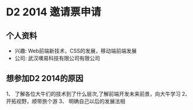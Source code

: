 

# D2 2014 邀请票申请

## 个人资料

- 兴趣: Web前端新技术，CSS的发展，移动端前端发展
- 公司: 武汉噢易科技有限公司有限公司

## 想参加D2 2014的原因
1、 了解各位大牛们的技术到了什么层次,了解前端开发未来前景，向大牛学习
2、 开拓视野，顺带旅个游
3、 明确自己以后的发展法相
